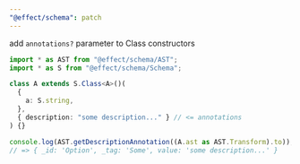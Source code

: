 ```yaml
---
"@effect/schema": patch
---
```


add `annotations?` parameter to Class constructors

```ts
import * as AST from "@effect/schema/AST";
import * as S from "@effect/schema/Schema";

class A extends S.Class<A>()(
  {
    a: S.string,
  },
  { description: "some description..." } // <= annotations
) {}

console.log(AST.getDescriptionAnnotation((A.ast as AST.Transform).to));
// => { _id: 'Option', _tag: 'Some', value: 'some description...' }
```
